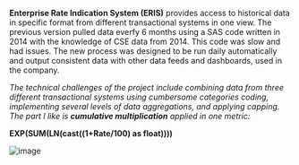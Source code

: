 **Enterprise Rate Indication System (ERIS)** provides access to historical data in specific format from different transactional systems in one view. The previous version pulled data everfy 6 months using a SAS code written in 2014 with the knowledge of CSE data from 2014. This code was slow and had  issues. The new process was designed to be run daily automatically and output consistent data with other data feeds and dashboards, used in the company.

_The technical challenges of the project include combining data from three different transactional systems using cumbersome categories coding, implementing several levels of data aggregations, and applying capping. The part I like is **cumulative multiplication** applied in one metric:_

**EXP(SUM(LN(cast((1+Rate/100) as float))))**


![image](https://github.com/KaterynaD/Data-Feeds/assets/16999229/d6c7199b-c074-4637-b5fe-e0b04982214c)
